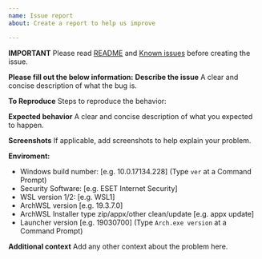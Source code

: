 ```yaml
---
name: Issue report
about: Create a report to help us improve

---
```


**IMPORTANT**
Please read [README](https://github.com/yuk7/ArchWSL/blob/master/README.md) and [Known issues](https://github.com/yuk7/ArchWSL/wiki/Known-issues) before creating the issue.

**Please fill out the below information:**
**Describe the issue**
A clear and concise description of what the bug is.

**To Reproduce**
Steps to reproduce the behavior:

**Expected behavior**
A clear and concise description of what you expected to happen.

**Screenshots**
If applicable, add screenshots to help explain your problem.

**Enviroment:**
 - Windows build number: [e.g. 10.0.17134.228] (Type `ver` at a Command Prompt)
 - Security Software: [e.g. ESET Internet Security]
 - WSL version 1/2: [e.g. WSL1]
 - ArchWSL version [e.g. 19.3.7.0]
 - ArchWSL Installer type zip/appx/other clean/update [e.g. appx update]
 - Launcher version [e.g. 19030700] (Type `Arch.exe version` at a Command Prompt)

**Additional context**
Add any other context about the problem here.
